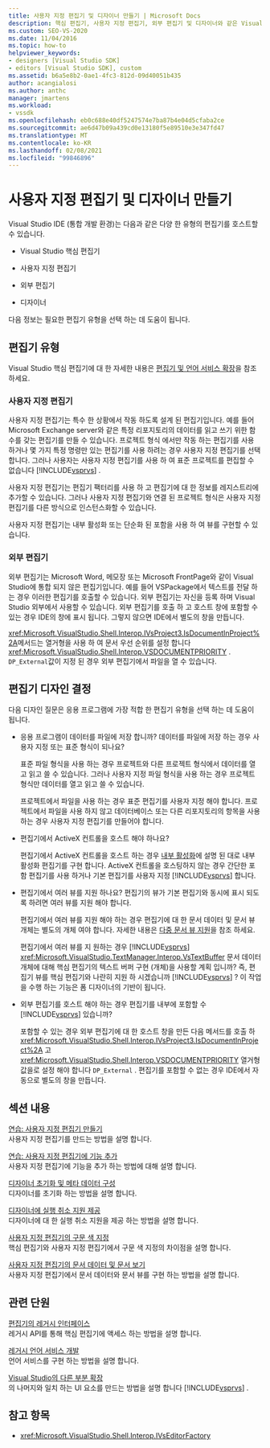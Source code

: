 ```yaml
---
title: 사용자 지정 편집기 및 디자이너 만들기 | Microsoft Docs
description: 핵심 편집기, 사용자 지정 편집기, 외부 편집기 및 디자이너와 같은 Visual Studio IDE에서 호스팅할 수 있는 다양 한 형식의 편집기에 대해 알아봅니다.
ms.custom: SEO-VS-2020
ms.date: 11/04/2016
ms.topic: how-to
helpviewer_keywords:
- designers [Visual Studio SDK]
- editors [Visual Studio SDK], custom
ms.assetid: b6a5e8b2-0ae1-4fc3-812d-09d40051b435
author: acangialosi
ms.author: anthc
manager: jmartens
ms.workload:
- vssdk
ms.openlocfilehash: eb0c688e40df5247574e7ba87b4e04d5cfaba2ce
ms.sourcegitcommit: ae6d47b09a439cd0e13180f5e89510e3e347fd47
ms.translationtype: MT
ms.contentlocale: ko-KR
ms.lasthandoff: 02/08/2021
ms.locfileid: "99846896"
---
```

# <a name="create-custom-editors-and-designers"></a>사용자 지정 편집기 및 디자이너 만들기

Visual Studio IDE (통합 개발 환경)는 다음과 같은 다양 한 유형의 편집기를 호스트할 수 있습니다.

- Visual Studio 핵심 편집기

- 사용자 지정 편집기

- 외부 편집기

- 디자이너

다음 정보는 필요한 편집기 유형을 선택 하는 데 도움이 됩니다.

## <a name="types-of-editor"></a>편집기 유형

Visual Studio 핵심 편집기에 대 한 자세한 내용은 [편집기 및 언어 서비스 확장](../extensibility/extending-the-editor-and-language-services.md)을 참조 하세요.

### <a name="custom-editors"></a>사용자 지정 편집기
 사용자 지정 편집기는 특수 한 상황에서 작동 하도록 설계 된 편집기입니다. 예를 들어 Microsoft Exchange server와 같은 특정 리포지토리의 데이터를 읽고 쓰기 위한 함수를 갖는 편집기를 만들 수 있습니다. 프로젝트 형식 에서만 작동 하는 편집기를 사용 하거나 몇 가지 특정 명령만 있는 편집기를 사용 하려는 경우 사용자 지정 편집기를 선택 합니다. 그러나 사용자는 사용자 지정 편집기를 사용 하 여 표준 프로젝트를 편집할 수 없습니다 [!INCLUDE[vsprvs](../code-quality/includes/vsprvs_md.md)] .

 사용자 지정 편집기는 편집기 팩터리를 사용 하 고 편집기에 대 한 정보를 레지스트리에 추가할 수 있습니다. 그러나 사용자 지정 편집기와 연결 된 프로젝트 형식은 사용자 지정 편집기를 다른 방식으로 인스턴스화할 수 있습니다.

 사용자 지정 편집기는 내부 활성화 또는 단순화 된 포함을 사용 하 여 뷰를 구현할 수 있습니다.

### <a name="external-editors"></a>외부 편집기
 외부 편집기는 Microsoft Word, 메모장 또는 Microsoft FrontPage와 같이 Visual Studio에 통합 되지 않은 편집기입니다. 예를 들어 VSPackage에서 텍스트를 전달 하는 경우 이러한 편집기를 호출할 수 있습니다. 외부 편집기는 자신을 등록 하며 Visual Studio 외부에서 사용할 수 있습니다. 외부 편집기를 호출 하 고 호스트 창에 포함할 수 있는 경우 IDE의 창에 표시 됩니다. 그렇지 않으면 IDE에서 별도의 창을 만듭니다.

 <xref:Microsoft.VisualStudio.Shell.Interop.IVsProject3.IsDocumentInProject%2A>메서드는 열거형을 사용 하 여 문서 우선 순위를 설정 합니다 <xref:Microsoft.VisualStudio.Shell.Interop.VSDOCUMENTPRIORITY> . `DP_External`값이 지정 된 경우 외부 편집기에서 파일을 열 수 있습니다.

## <a name="editor-design-decisions"></a>편집기 디자인 결정
 다음 디자인 질문은 응용 프로그램에 가장 적합 한 편집기 유형을 선택 하는 데 도움이 됩니다.

- 응용 프로그램이 데이터를 파일에 저장 합니까? 데이터를 파일에 저장 하는 경우 사용자 지정 또는 표준 형식이 되나요?

   표준 파일 형식을 사용 하는 경우 프로젝트와 다른 프로젝트 형식에서 데이터를 열고 읽고 쓸 수 있습니다. 그러나 사용자 지정 파일 형식을 사용 하는 경우 프로젝트 형식만 데이터를 열고 읽고 쓸 수 있습니다.

   프로젝트에서 파일을 사용 하는 경우 표준 편집기를 사용자 지정 해야 합니다. 프로젝트에서 파일을 사용 하지 않고 데이터베이스 또는 다른 리포지토리의 항목을 사용 하는 경우 사용자 지정 편집기를 만들어야 합니다.

- 편집기에서 ActiveX 컨트롤을 호스트 해야 하나요?

   편집기에서 ActiveX 컨트롤을 호스트 하는 경우 [내부 활성화](/previous-versions/visualstudio/visual-studio-2015/misc/in-place-activation?preserve-view=true&view=vs-2015)에 설명 된 대로 내부 활성화 편집기를 구현 합니다. ActiveX 컨트롤을 호스팅하지 않는 경우 간단한 포함 편집기를 사용 하거나 기본 편집기를 사용자 지정 [!INCLUDE[vsprvs](../code-quality/includes/vsprvs_md.md)] 합니다.

- 편집기에서 여러 뷰를 지원 하나요? 편집기의 뷰가 기본 편집기와 동시에 표시 되도록 하려면 여러 뷰를 지원 해야 합니다.

   편집기에서 여러 뷰를 지원 해야 하는 경우 편집기에 대 한 문서 데이터 및 문서 뷰 개체는 별도의 개체 여야 합니다. 자세한 내용은 [다중 문서 뷰 지원](../extensibility/supporting-multiple-document-views.md)을 참조 하세요.

   편집기에서 여러 뷰를 지 원하는 경우 [!INCLUDE[vsprvs](../code-quality/includes/vsprvs_md.md)] <xref:Microsoft.VisualStudio.TextManager.Interop.VsTextBuffer> 문서 데이터 개체에 대해 핵심 편집기의 텍스트 버퍼 구현 (개체)을 사용할 계획 입니까? 즉, 편집기 뷰를 핵심 편집기와 나란히 지원 하 시겠습니까 [!INCLUDE[vsprvs](../code-quality/includes/vsprvs_md.md)] ? 이 작업을 수행 하는 기능은 폼 디자이너의 기반이 됩니다.

- 외부 편집기를 호스트 해야 하는 경우 편집기를 내부에 포함할 수 [!INCLUDE[vsprvs](../code-quality/includes/vsprvs_md.md)] 있습니까?

   포함할 수 있는 경우 외부 편집기에 대 한 호스트 창을 만든 다음 메서드를 호출 하 <xref:Microsoft.VisualStudio.Shell.Interop.IVsProject3.IsDocumentInProject%2A> 고 <xref:Microsoft.VisualStudio.Shell.Interop.VSDOCUMENTPRIORITY> 열거형 값을로 설정 해야 합니다 `DP_External` . 편집기를 포함할 수 없는 경우 IDE에서 자동으로 별도의 창을 만듭니다.

## <a name="in-this-section"></a>섹션 내용

[연습: 사용자 지정 편집기 만들기](../extensibility/walkthrough-creating-a-custom-editor.md)\
사용자 지정 편집기를 만드는 방법을 설명 합니다.

[연습: 사용자 지정 편집기에 기능 추가](../extensibility/walkthrough-adding-features-to-a-custom-editor.md)\
사용자 지정 편집기에 기능을 추가 하는 방법에 대해 설명 합니다.

[디자이너 초기화 및 메타 데이터 구성](../extensibility/designer-initialization-and-metadata-configuration.md)\
디자이너를 초기화 하는 방법을 설명 합니다.

[디자이너에 실행 취소 지원 제공](../extensibility/supplying-undo-support-to-designers.md)\
디자이너에 대 한 실행 취소 지원을 제공 하는 방법을 설명 합니다.

[사용자 지정 편집기의 구문 색 지정](../extensibility/syntax-coloring-in-custom-editors.md)\
핵심 편집기와 사용자 지정 편집기에서 구문 색 지정의 차이점을 설명 합니다.

[사용자 지정 편집기의 문서 데이터 및 문서 보기](../extensibility/document-data-and-document-view-in-custom-editors.md)\
사용자 지정 편집기에서 문서 데이터와 문서 뷰를 구현 하는 방법을 설명 합니다.

## <a name="related-sections"></a>관련 단원

[편집기의 레거시 인터페이스](/previous-versions/visualstudio/visual-studio-2015/extensibility/legacy-interfaces-in-the-editor?preserve-view=true&view=vs-2015)\
레거시 API를 통해 핵심 편집기에 액세스 하는 방법을 설명 합니다.

[레거시 언어 서비스 개발](../extensibility/internals/developing-a-legacy-language-service.md)\
언어 서비스를 구현 하는 방법을 설명 합니다.

[Visual Studio의 다른 부분 확장](../extensibility/extending-other-parts-of-visual-studio.md)\
의 나머지와 일치 하는 UI 요소를 만드는 방법을 설명 합니다 [!INCLUDE[vsprvs](../code-quality/includes/vsprvs_md.md)] .

## <a name="see-also"></a>참고 항목

- <xref:Microsoft.VisualStudio.Shell.Interop.IVsEditorFactory>
